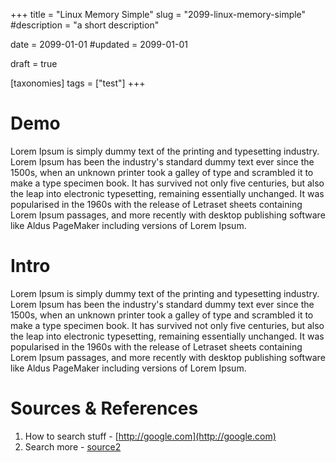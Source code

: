 +++
title = "Linux Memory Simple"
slug = "2099-linux-memory-simple"
#description = "a short description"

date = 2099-01-01
#updated = 2099-01-01

draft = true

[taxonomies]
tags = ["test"]
+++

# Demo
Lorem Ipsum is simply dummy text of the printing and typesetting industry. Lorem Ipsum has been the industry's standard dummy text ever since the 1500s, when an unknown printer took a galley of type and scrambled it to make a type specimen book. It has survived not only five centuries, but also the leap into electronic typesetting, remaining essentially unchanged. It was popularised in the 1960s with the release of Letraset sheets containing Lorem Ipsum passages, and more recently with desktop publishing software like Aldus PageMaker including versions of Lorem Ipsum.

# Intro
Lorem Ipsum is simply dummy text of the printing and typesetting industry. Lorem Ipsum has been the industry's standard dummy text ever since the 1500s, when an unknown printer took a galley of type and scrambled it to make a type specimen book. It has survived not only five centuries, but also the leap into electronic typesetting, remaining essentially unchanged. It was popularised in the 1960s with the release of Letraset sheets containing Lorem Ipsum passages, and more recently with desktop publishing software like Aldus PageMaker including versions of Lorem Ipsum.

# Sources & References
1. How to search stuff - [http://google.com](http://google.com)
1. Search more - [source2](http://google.com)